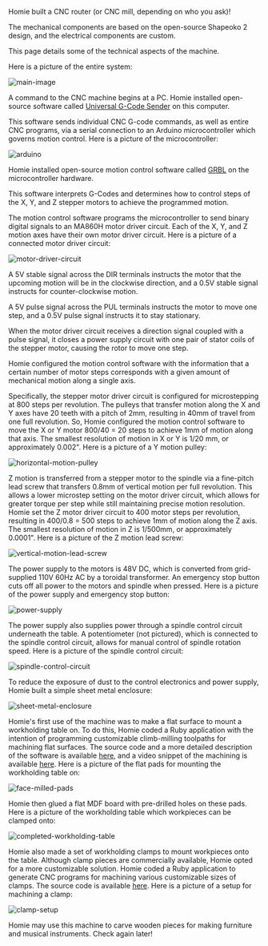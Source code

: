 Homie built a CNC router (or CNC mill, depending on who you ask)!

The mechanical components are based on the open-source Shapeoko 2 design, and the electrical components are custom.

This page details some of the technical aspects of the machine.

Here is a picture of the entire system:

![main-image](./images/main-image.png)

A command to the CNC machine begins at a PC. Homie installed open-source software called [Universal G-Code Sender](https://github.com/winder/Universal-G-Code-Sender) on this computer.

This software sends individual CNC G-code commands, as well as entire CNC programs, via a serial connection to an Arduino microcontroller which governs motion control. Here is a picture of the microcontroller:

![arduino](./images/arduino.png)

Homie installed open-source motion control software called [GRBL](https://github.com/grbl/grbl) on the microcontroller hardware. 

This software interprets G-Codes and determines how to control steps of the X, Y, and Z stepper motors to achieve the programmed motion. 

The motion control software programs the microcontroller to send binary digital signals to an MA860H motor driver circuit. Each of the X, Y, and Z motion axes have their own motor driver circuit. Here is a picture of a connected motor driver circuit:

![motor-driver-circuit](./images/motor-driver-circuit.png)

A 5V stable signal across the DIR terminals instructs the motor that the upcoming motion will be in the clockwise direction, and a 0.5V stable signal instructs for counter-clockwise motion.

A 5V pulse signal across the PUL terminals instructs the motor to move one step, and a 0.5V pulse signal instructs it to stay stationary.

When the motor driver circuit receives a direction signal coupled with a pulse signal, it closes a power supply circuit with one pair of stator coils of the stepper motor, causing the rotor to move one step.

Homie configured the motion control software with the information that a certain number of motor steps corresponds with a given amount of mechanical motion along a single axis. 

Specifically, the stepper motor driver circuit is configured for microstepping at 800 steps per revolution. The pulleys that transfer motion along the X and Y axes have 20 teeth with a pitch of 2mm, resulting in 40mm of travel from one full revolution. So, Homie configured the motion control software to move the X or Y motor 800/40 = 20 steps to achieve 1mm of motion along that axis. The smallest resolution of motion in X or Y is 1/20 mm, or approximately 0.002". Here is a picture of a Y motion pulley:

![horizontal-motion-pulley](./images/horizontal-motion-pulley.png)

Z motion is transferred from a stepper motor to the spindle via a fine-pitch lead screw that transfers 0.8mm of vertical motion per full revolution. This allows a lower microstep setting on the motor driver circuit, which allows for greater torque per step while still maintaining precise motion resolution. Homie set the Z motor driver circuit to 400 motor steps per revolution, resulting in 400/0.8 = 500 steps to achieve 1mm of motion along the Z axis. The smallest resolution of motion in Z is 1/500mm, or approximately 0.0001". Here is a picture of the Z motion lead screw:

![vertical-motion-lead-screw](./images/vertical-motion-lead-screw.png)

The power supply to the motors is 48V DC, which is converted from grid-supplied 110V 60Hz AC by a toroidal transformer. An emergency stop button cuts off all power to the motors and spindle when pressed. Here is a picture of the power supply and emergency stop button:

![power-supply](./images/power-supply.png)

The power supply also supplies power through a spindle control circuit underneath the table. A potentiometer (not pictured), which is connected to the spindle control circuit, allows for manual control of spindle rotation speed. Here is a picture of the spindle control circuit:

![spindle-control-circuit](./images/spindle-control-circuit.png)

To reduce the exposure of dust to the control electronics and power supply, Homie built a simple sheet metal enclosure:

![sheet-metal-enclosure](./images/sheet-metal-enclosure.png)

Homie's first use of the machine was to make a flat surface to mount a workholding table on. To do this, Homie coded a Ruby application with the intention of programming customizable climb-milling toolpaths for machining flat surfaces. The source code and a more detailed description of the software is available [here](https://github.com/nicholasedwards/Face-Miller), and a video snippet of the machining is available [here](https://www.youtube.com/watch?v=xK7AqyGdtgA). Here is a picture of the flat pads for mounting the workholding table on:

![face-milled-pads](./images/face-milled-pads.png)

Homie then glued a flat MDF board with pre-drilled holes on these pads. Here is a picture of the workholding table which workpieces can be clamped onto:

![completed-workholding-table](./images/completed-workholding-table.png)

Homie also made a set of workholding clamps to mount workpieces onto the table. Although clamp pieces are commercially available, Homie opted for a more customizable solution. Homie coded a Ruby application to generate CNC programs for machining various customizable sizes of clamps. The source code is available [here](https://github.com/edwardsCNC/Mill-Clamp). Here is a picture of a setup for machining a clamp:

![clamp-setup](./images/clamp-setup.png)

Homie may use this machine to carve wooden pieces for making furniture and musical instruments. Check again later!